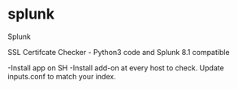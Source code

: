 # splunk
Splunk

SSL Certifcate Checker - Python3 code and Splunk 8.1 compatible

-Install app on SH
-Install add-on at every host to check. Update inputs.conf to match your index.
